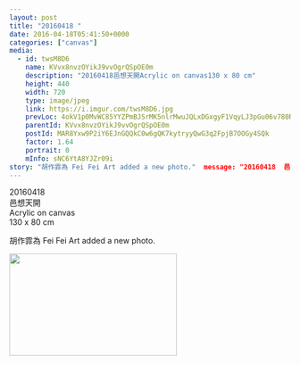 ```yaml
---
layout: post
title: "20160418 " 
date: 2016-04-18T05:41:50+0000 
categories: ["canvas"] 
media:
  - id: twsM8D6
    name: KVvx8nvzOYikJ9vvOgrQSpOE0m
    description: "20160418邑想天開Acrylic on canvas130 x 80 cm"   
    height: 440
    width: 720
    type: image/jpeg
    link: https://i.imgur.com/twsM8D6.jpg
    prevLoc: 4okV1p0MvWC85YYZPmBJSrMK5nlrMwuJQLxDGxgyF1VqyLJ3pGu06v780R0Efy1YmGZp3ETxAgzYovV9cl5xzXnoPJhpN18QJnz2tvGOLK9DDvuKOAg5yWQkuzZOK7Wl1niLl5J3qEwoIpJ3OMk5Bkh3vLpVOjV1upKmNPDDOYfXjlm6N11gS7GxX47x4OurZpkyz6yntxN61LlzDvIX3OOnmmBguQK8RMgnKNik9AQzp9p5hozw6mMwW8tLxy7j15ro
    parentId: KVvx8nvzOYikJ9vvOgrQSpOE0m
    postId: MAR8Yxw9P2iY6EJnGQQkC0w6gQK7kytryyQwG3q2FpjB7OOGy4SQk
    factor: 1.64
    portrait: 0
    mInfo: sNC6YtA8YJZr09i
story: "胡作霏為 Fei Fei Art added a new photo."  message: "20160418  邑想天開  Acrylic on canvas  130 x 80 cm"
---
```


20160418  
邑想天開  
Acrylic on canvas  
130 x 80 cm
 
 
[//]: #story:
胡作霏為 Fei Fei Art added a new photo.


[//]: #media:  
<a href="https://i.imgur.com/twsM8D6.jpg"><img src="https://i.imgur.com/twsM8D6.jpg" height="183" width="300" /></a> 
 
